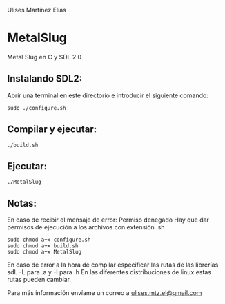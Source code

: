 
Ulises Martínez Elías

# MetalSlug
Metal Slug en C y SDL 2.0

## Instalando SDL2:

Abrir una terminal en este directorio e introducir el siguiente comando:

    sudo ./configure.sh

## Compilar y ejecutar:

    ./build.sh

## Ejecutar:

    ./MetalSlug

## Notas:

En caso de recibir el mensaje de error: Permiso denegado
Hay que dar permisos de ejecución a los archivos con extensión .sh

    sudo chmod a+x configure.sh
    sudo chmod a+x build.sh
    sudo chmod a+x MetalSlug

En caso de error a la hora de compilar especificar las rutas de las librerías sdl.
-L para .a y -I para .h
En las diferentes distribuciones de linux estas rutas pueden cambiar.

Para más información envíame un correo a ulises.mtz.el@gmail.com
